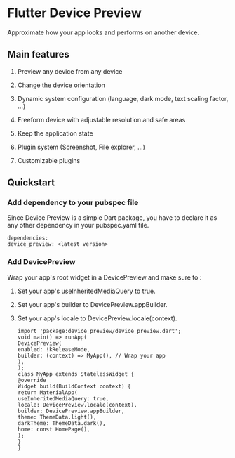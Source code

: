 # Flutter Device Preview

Approximate how your app looks and performs on another device.

## Main features

1. Preview any device from any device

2. Change the device orientation

3. Dynamic system configuration (language, dark mode, text scaling factor, ...)

4. Freeform device with adjustable resolution and safe areas

5. Keep the application state

6. Plugin system (Screenshot, File explorer, ...)

7. Customizable plugins

## Quickstart

### Add dependency to your pubspec file 

Since Device Preview is a simple Dart package, you have to declare it as any other dependency in your pubspec.yaml file.

   ```
   dependencies:
  device_preview: <latest version>
  ```

### Add DevicePreview

Wrap your app's root widget in a DevicePreview and make sure to :

1. Set your app's useInheritedMediaQuery to true.

2. Set your app's builder to DevicePreview.appBuilder.

3. Set your app's locale to DevicePreview.locale(context).

   ```
   import 'package:device_preview/device_preview.dart';
   void main() => runApp(
   DevicePreview(
   enabled: !kReleaseMode,
   builder: (context) => MyApp(), // Wrap your app
   ),
   );
   class MyApp extends StatelessWidget {
   @override
   Widget build(BuildContext context) {
   return MaterialApp(
   useInheritedMediaQuery: true,
   locale: DevicePreview.locale(context),
   builder: DevicePreview.appBuilder,
   theme: ThemeData.light(),
   darkTheme: ThemeData.dark(),
   home: const HomePage(), 
   );
   }
   }
   ```
   

